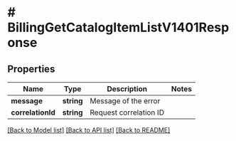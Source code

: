 # # BillingGetCatalogItemListV1401Response

## Properties

Name | Type | Description | Notes
------------ | ------------- | ------------- | -------------
**message** | **string** | Message of the error |
**correlationId** | **string** | Request correlation ID |

[[Back to Model list]](../../README.md#models) [[Back to API list]](../../README.md#endpoints) [[Back to README]](../../README.md)

